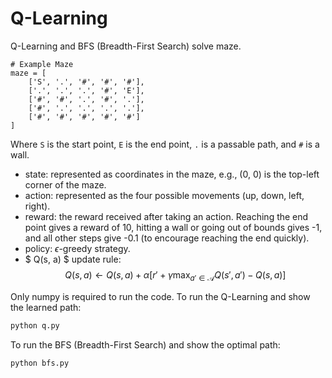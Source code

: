 # Q-Learning
Q-Learning and BFS (Breadth-First Search) solve maze.

```
# Example Maze
maze = [
    ['S', '.', '#', '#', '#'],
    ['.', '.', '.', '#', 'E'],
    ['#', '#', '.', '#', '.'],
    ['#', '.', '.', '.', '.'],
    ['#', '#', '#', '#', '#']
]
```

Where `S` is the start point, `E` is the end point, `.` is a passable path, and `#` is a wall.

- state: represented as coordinates in the maze, e.g., (0, 0) is the top-left corner of the maze.
- action: represented as the four possible movements (up, down, left, right).
- reward: the reward received after taking an action. Reaching the end point gives a reward of 10, hitting a wall or going out of bounds gives -1, and all other steps give -0.1 (to encourage reaching the end quickly).
- policy: $\epsilon$-greedy strategy.
- $ Q(s, a) $ update rule: 
$$ Q(s, a) \leftarrow Q(s, a) + \alpha\left[r' + \gamma \max_{a' \in \mathcal{A}} Q(s', a') - Q(s, a)\right] $$

Only numpy is required to run the code.
To run the Q-Learning and show the learned path:
```bash
python q.py
```
To run the BFS (Breadth-First Search) and show the optimal path:
```bash
python bfs.py
```